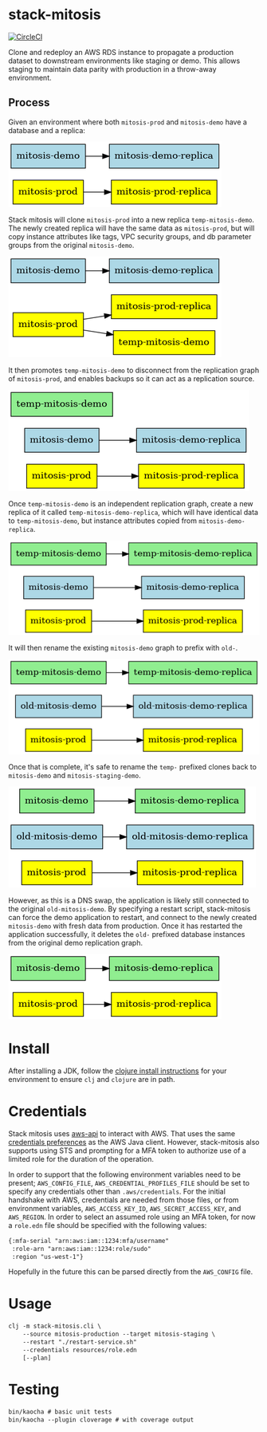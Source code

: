 # stack-mitosis

[![CircleCI](https://circleci.com/gh/dgtized/stack-mitosis.svg?style=svg)](https://circleci.com/gh/dgtized/stack-mitosis)

Clone and redeploy an AWS RDS instance to propagate a production dataset to
downstream environments like staging or demo. This allows staging to maintain
data parity with production in a throw-away environment.

## Process

Given an environment where both `mitosis-prod` and `mitosis-demo` have a database and a replica:

![img](doc/img/starting.png)

Stack mitosis will clone `mitosis-prod` into a new replica `temp-mitosis-demo`. The newly created replica will have the same data as `mitosis-prod`, but will copy instance attributes like tags, VPC security groups, and db parameter groups from the original `mitosis-demo`.

![img](doc/img/copying-1.png)

It then promotes `temp-mitosis-demo` to disconnect from the replication graph of `mitosis-prod`, and enables backups so it can act as a replication source.

![img](doc/img/promote-1.png)

Once `temp-mitosis-demo` is an independent replication graph, create a new replica of it called `temp-mitosis-demo-replica`, which will have identical data to `temp-mitosis-demo`, but instance attributes copied from `mitosis-demo-replica`.

![img](doc/img/copying-2.png)

It will then rename the existing `mitosis-demo` graph to prefix with `old-`.

![img](doc/img/rename-1.png)

Once that is complete, it's safe to rename the `temp-` prefixed clones back to `mitosis-demo` and `mitosis-staging-demo`.

![img](doc/img/rename-2.png)

 However, as this is a DNS swap, the application is likely still connected to the original `old-mitosis-demo`. By specifying a restart script, stack-mitosis can force the demo application to restart, and connect to the newly created `mitosis-demo` with fresh data from production. Once it has restarted the application successfully, it deletes the `old-` prefixed database instances from the original demo replication graph.

![img](doc/img/final.png)

# Install

After installing a JDK, follow the [clojure install
instructions](https://clojure.org/guides/getting_started) for your environment
to ensure `clj` and `clojure` are in path.

# Credentials

Stack mitosis uses [aws-api](https://github.com/cognitect-labs/aws-api) to
interact with AWS. That uses the same [credentials
preferences](https://docs.aws.amazon.com/sdk-for-java/v1/developer-guide/credentials.html)
as the AWS Java client. However, stack-mitosis also supports using STS and
prompting for a MFA token to authorize use of a limited role for the duration of
the operation.

In order to support that the following environment variables need to be present;
`AWS_CONFIG_FILE`, `AWS_CREDENTIAL_PROFILES_FILE` should be set to specify any
credentials other than `.aws/credentials`. For the initial handshake with AWS,
credentials are needed from those files, or from environment variables,
`AWS_ACCESS_KEY_ID`, `AWS_SECRET_ACCESS_KEY`, and `AWS_REGION`. In order to
select an assumed role using an MFA token, for now a `role.edn` file should be
specified with the following values:

```
{:mfa-serial "arn:aws:iam::1234:mfa/username"
 :role-arn "arn:aws:iam::1234:role/sudo"
 :region "us-west-1"}
```

Hopefully in the future this can be parsed directly from the `AWS_CONFIG` file.

# Usage

    clj -m stack-mitosis.cli \
        --source mitosis-production --target mitosis-staging \
        --restart "./restart-service.sh"
        --credentials resources/role.edn
        [--plan]

# Testing

    bin/kaocha # basic unit tests
    bin/kaocha --plugin cloverage # with coverage output
